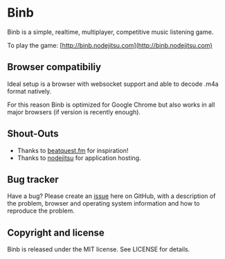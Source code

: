 # Binb #

Binb is a simple, realtime, multiplayer, competitive music listening game.

To play the game: [http://binb.nodejitsu.com](http://binb.nodejitsu.com) 

## Browser compatibiliy ##

Ideal setup is a browser with websocket support and able to decode .m4a format natively. 

For this reason Binb is optimized for Google Chrome but also works in all major browsers (if version is recently enough).

## Shout-Outs ##

* Thanks to [beatquest.fm](http://beatquest.fm) for inspiration!
* Thanks to [nodejitsu](http://nodejitsu.com/) for application hosting.

## Bug tracker ##

Have a bug? Please create an [issue](https://github.com/lpinca/binb/issues) here on GitHub, with a description of the problem, browser and operating system information and how to reproduce the problem.

## Copyright and license ##

Binb is released under the MIT license. See LICENSE for details.
